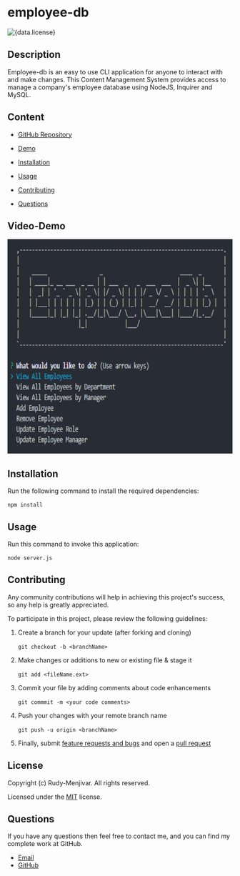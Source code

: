 # employee-db
![{data.license}](https://shields.io/badge/license-MIT-green)

## Description
    
Employee-db is an easy to use CLI application for anyone to interact with and make changes. This Content Management System provides access to manage a company's employee database using NodeJS, Inquirer and MySQL.
    

## Content

* [GitHub Repository](https://github.com/Rudy-Menjivar/employee-db/)

* [Demo](#video-demo)

* [Installation](#installation)

* [Usage](#usage)

* [Contributing](#contributing)

* [Questions](#questions)

## Video-Demo
<a href="https://drive.google.com/file/d/1IPAS4arbrdidgVSikwsmyykH3chVM_FM/view" target="_blank"><img src="assets/splashScreen.png" 
alt="EmployeeDb CLI Application" width="640" height="480" border="0" /></a>

## Installation

Run the following command to install the required dependencies:
```
npm install
```
  

## Usage

Run this command to invoke this application:
```
node server.js
```
  

## Contributing
    
Any community contributions will help in achieving this project's success, so any help is greatly appreciated.
    
To participate in this project, please review the following guidelines:
    
1. Create a branch for your update (after forking and cloning)
    
   `git checkout -b <branchName>`
    
2. Make changes or additions to new or existing file & stage it
    
   `git add <fileName.ext>`
    
3. Commit your file by adding comments about code enhancements
    
   `git commmit -m <your code comments>`
    
4. Push your changes with your remote branch name
    
   `git push -u origin <branchName>`
    
5. Finally, submit [feature requests and bugs](https://github.com/Rudy-Menjivar/employee-db/issues) and open a [pull request](https://github.com/Rudy-Menjivar/employee-db/pulls)


## License

Copyright (c) Rudy-Menjivar. All rights reserved.
    
Licensed under the [MIT](./LICENSE.txt) license.


## Questions
  
If you have any questions then feel free to contact me, and you can find my complete work at GitHub.
- [Email](mailto:rudy.menjivar@gmail.com)
- [GitHub](https://github.com/Rudy-Menjivar)
